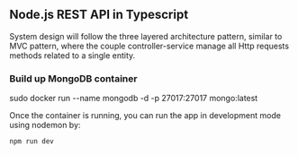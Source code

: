 ## Node.js REST API in Typescript

System design will follow the three layered architecture pattern, similar to MVC pattern, where the couple controller-service manage all Http requests methods related to a single entity. 


### Build up MongoDB container
sudo docker run --name mongodb -d -p 27017:27017 mongo:latest

Once the container is running, you can run the app in development mode using nodemon by:

```
npm run dev
```


